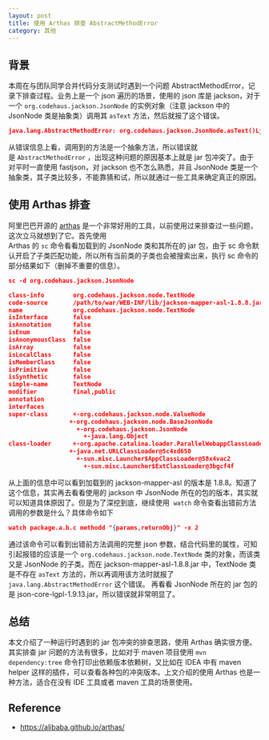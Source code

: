 ```yaml
---
layout: post
title: 使用 Arthas 排查 AbstractMethodError
category: 其他
---
```



<a name="QK8wu"></a>
## 背景
本周在与团队同学合并代码分支测试时遇到一个问题 AbstractMethodError，记录下排查过程。业务上是一个 json 遍历的场景，使用的 json 库是 jackson，对于一个 `org.codehaus.jackson.JsonNode` 的实例对象（注意 jackson 中的 JsonNode 类是抽象类）调用其 `asText` 方法，然后就报了这个错误。
```json
java.lang.AbstractMethodError: org.codehaus.jackson.JsonNode.asText()Ljava/lang/String;
```
从错误信息上看，调用到的方法是一个抽象方法，所以错误就是 `AbstractMethodError` ，出现这种问题的原因基本上就是 jar 包冲突了。由于对平时一直使用 fastjson，对 jackson 也不怎么熟悉，并且 JsonNode 类是一个抽象类，其子类比较多，不能靠猜和试，所以就通过一些工具来确定真正的原因。
<a name="awB1y"></a>
## 使用 Arthas 排查
阿里巴巴开源的 [arthas](https://alibaba.github.io/arthas/) 是一个非常好用的工具，以前使用过来排查过一些问题，这次立马就想到了它。首先使用<br />Arthas 的 `sc` 命令看看加载到的 JsonNode 类和其所在的 jar 包，由于 sc 命令默认开启了子类匹配功能，所以所有当前类的子类也会被搜索出来，执行 sc 命令的部分结果如下（删掉不重要的信息）。
```json
sc -d org.codehaus.jackson.JsonNode

class-info        org.codehaus.jackson.node.TextNode
code-source       /path/to/war/WEB-INF/lib/jackson-mapper-asl-1.8.8.jar
name              org.codehaus.jackson.node.TextNode
isInterface       false
isAnnotation      false
isEnum            false
isAnonymousClass  false
isArray           false
isLocalClass      false
isMemberClass     false
isPrimitive       false
isSynthetic       false
simple-name       TextNode
modifier          final,public
annotation
interfaces
super-class       +-org.codehaus.jackson.node.ValueNode
                 +-org.codehaus.jackson.node.BaseJsonNode
                   +-org.codehaus.jackson.JsonNode
                     +-java.lang.Object
class-loader      +-org.apache.catalina.loader.ParallelWebappClassLoader
                 +-java.net.URLClassLoader@5c4xd650
                   +-sun.misc.Launcher$AppClassLoader@58x4vac2
                     +-sun.misc.Launcher$ExtClassLoader@3bgcf4f
```
从上面的信息中可以看到加载到的 jackson-mapper-asl 的版本是 1.8.8。知道了这个信息，其实再去看看使用的 jackson 中 JsonNode 所在的包的版本，其实就可以知道具体原因了。但是为了深挖到底，继续使用  `watch` 命令查看出错前方法调用的参数是什么？具体命令如下
```json
watch package.a.b.c methodd "{params,returnObj}" -x 2 
```
通过该命令可以看到出错前方法调用的完整 json 参数，结合代码里的属性，可知引起报错的应该是一个 `org.codehaus.jackson.node.TextNode` 类的对象，而该类又是 JsonNode 的子类。而在 jackson-mapper-asl-1.8.8.jar 中，TextNode 类是不存在 `asText` 方法的，所以再调用该方法时就报了 `java.lang.AbstractMethodError` 这个错误。 再看看 JsonNode 所在的 jar 包的是 json-core-lgpl-1.9.13.jar，所以错误就非常明显了。<br />

<a name="ISdhF"></a>
## 总结
本文介绍了一种运行时遇到的 jar 包冲突的排查思路，使用 Arthas 确实很方便。其实排查 jar 问题的方法有很多，比如对于 maven 项目使用 `mvn dependency:tree` 命令打印出依赖版本依赖树，又比如在 IDEA 中有 maven helper 这样的插件，可以查看各种包的冲突版本。上文介绍的使用 Arthas 也是一种方法，适合在没有 IDE 工具或者 maven 工具的场景使用。

## Reference
* https://alibaba.github.io/arthas/
